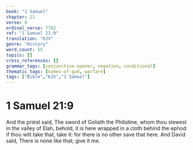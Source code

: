 ```yaml
---
book: "1 Samuel"
chapter: 21
verse: 9
ordinal_verse: 7782
ref: "1 Samuel 21:9"
translation: "KJV"
genre: "History"
word_count: 55
topics: []
cross_references: []
grammar_tags: [conjunctive-opener, negation, conditional]
thematic_tags: [names-of-god, warfare]
tags: ["Bible","KJV","1 Samuel"]
---
```


# 1 Samuel 21:9

And the priest said, The sword of Goliath the Philistine, whom thou slewest in the valley of Elah, behold, it is here wrapped in a cloth behind the ephod: if thou wilt take that, take it: for there is no other save that here. And David said, There is none like that; give it me.
